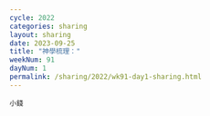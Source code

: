 ```yaml
---
cycle: 2022
categories: sharing
layout: sharing
date: 2023-09-25
title: "神學梳理："
weekNum: 91
dayNum: 1
permalink: /sharing/2022/wk91-day1-sharing.html
---
```


[](https://eccseattle.github.io/media/sharing/2022/wk090/2023-09-25-bin.m4a)

`小錢`
